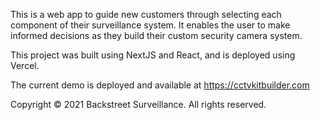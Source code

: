 This is a web app to guide new customers through selecting each component of their surveillance system. It enables the user to make informed decisions as they build their custom security camera system. 

This project was built using NextJS and React, and is deployed using Vercel.

The current demo is deployed and available at https://cctvkitbuilder.com

Copyright © 2021 Backstreet Surveillance. All rights reserved.
